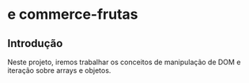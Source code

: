 # e commerce-frutas


## Introdução


Neste projeto, iremos trabalhar os conceitos de manipulação de DOM e iteração sobre arrays e objetos.


